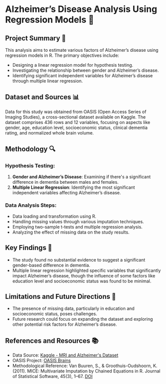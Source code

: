 # Alzheimer’s Disease Analysis Using Regression Models 🧠

## Project Summary 📄

This analysis aims to estimate various factors of Alzheimer’s disease using regression models in R. The primary objectives include:

- Designing a linear regression model for hypothesis testing.
- Investigating the relationship between gender and Alzheimer’s disease.
- Identifying significant independent variables for Alzheimer’s disease through multiple linear regression.

## Dataset and Sources 📊

Data for this study was obtained from OASIS (Open Access Series of Imaging Studies), a cross-sectional dataset available on Kaggle. The dataset comprises 436 rows and 12 variables, focusing on aspects like gender, age, education level, socioeconomic status, clinical dementia rating, and normalized whole brain volume.

## Methodology 🔍

### Hypothesis Testing:

1. **Gender and Alzheimer’s Disease**: Examining if there's a significant difference in dementia between males and females.
2. **Multiple Linear Regression**: Identifying the most significant independent variables affecting Alzheimer’s disease.

### Data Analysis Steps:

- Data loading and transformation using R.
- Handling missing values through various imputation techniques.
- Employing two-sample t-tests and multiple regression analysis.
- Analyzing the effect of missing data on the study results.

## Key Findings 📌

- The study found no substantial evidence to suggest a significant gender-based difference in dementia.
- Multiple linear regression highlighted specific variables that significantly impact Alzheimer’s disease, though the influence of some factors like education level and socioeconomic status was found to be minimal.

## Limitations and Future Directions 🚧

- The presence of missing data, particularly in education and socioeconomic status, poses challenges.
- Future research could focus on expanding the dataset and exploring other potential risk factors for Alzheimer’s disease.

## References and Resources 📚

- Data Source: [Kaggle - MRI and Alzheimer's Dataset](https://www.kaggle.com/jboysen/mri-and-alzheimers?select=oasis_longitudinal.csv)
- OASIS Project: [OASIS Brains](https://www.oasis-brains.org/#data)
- Methodological Reference: Van Buuren, S., & Groothuis-Oudshoorn, K. (2011). MICE: Multivariate Imputation by Chained Equations in R. Journal of Statistical Software, 45(3), 1–67. [DOI](https://doi.org/10.18637/jss.v045.i03)




